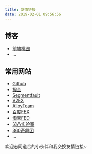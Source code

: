 ```yaml
---
title: 友情链接
date: 2019-02-01 09:56:56
---
```

## 博客
- [前端桃园](http://www.taoweng.site)
- ...

## 常用网站
- [Github](https://github.com)
- [掘金](https://juejin.im/timeline)
- [Segmentfault](https://segmentfault.com/)
- [V2EX](https://www.v2ex.com/)
- [AlloyTeam](http://www.alloyteam.com/)
- [百度FEX](http://fex.baidu.com/)
- [淘宝FED](http://taobaofed.org/)
- [凹凸实验室](https://aotu.io/)
- [360奇舞团](https://75team.com/)
- ...

欢迎志同道合的小伙伴和我交换友情链接~